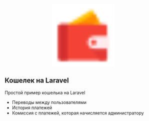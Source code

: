 <p align="center"><a href="https://laravel.com" target="_blank"><img src="https://raw.githubusercontent.com/qweqwename/wallet/master/public/images/wallet.svg" width="200"></a></p>


## Кошелек на Laravel

Простой пример кошелька на Laravel

- Переводы между пользователями
- История платежей
- Комиссия с платежей, которая начисляется администратору
